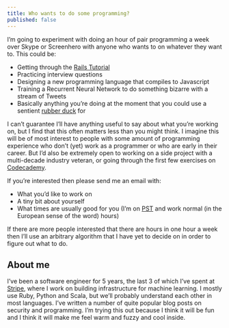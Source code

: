 ```yaml
---
title: Who wants to do some programming?
published: false
---
```

I’m going to experiment with doing an hour of pair programming a week over Skype or Screenhero with anyone who wants to on whatever they want to. This could be:

* Getting through the [Rails Tutorial](TODO)
* Practicing interview questions
* Designing a new programming language that compiles to Javascript
* Training a Recurrent Neural Network to do something bizarre with a stream of Tweets
* Basically anything you’re doing at the moment that you could use a sentient [rubber duck](TODO) for

I can’t guarantee I’ll have anything useful to say about what you’re working on, but I find that this often matters less than you might think. I imagine this will be of most interest to people with some amount of programming experience who don’t (yet) work as a programmer or who are early in their career. But I’d also be extremely open to working on a side project with a multi-decade industry veteran, or going through the first few exercises on [Codecademy](TODO).

If you’re interested then please send me an email with:

* What you’d like to work on
* A tiny bit about yourself
* What times are usually good for you (I’m on [PST](TODO) and work normal (in the European sense of the word) hours)

If there are more people interested that there are hours in one hour a week then I’ll use an arbitrary algorithm that I have yet to decide on in order to figure out what to do.

## About me

I’ve been a software engineer for 5 years, the last 3 of which I’ve spent at [Stripe](TODO), where I work on building infrastructure for machine learning. I mostly use Ruby, Python and Scala, but we’ll probably understand each other in most languages. I’ve written a number of quite popular blog posts on security and programming. I’m trying this out because I think it will be fun and I think it will make me feel warm and fuzzy and cool inside. 
